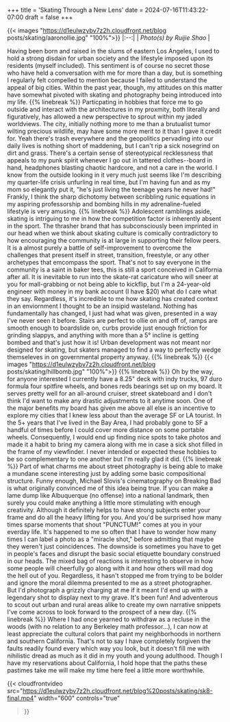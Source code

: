+++
title = 'Skating Through a New Lens'
date = 2024-07-16T11:43:22-07:00
draft = false
+++

{{< images "https://d1eulwzybv7z2h.cloudfront.net/blog posts/skating/aaronollie.jpg" "100%">}}
|:--:| 
| *Photo(s) by Ruijie Shao* |

Having been born and raised in the slums of eastern Los Angeles, I used to hold a strong disdain for urban society and the lifestyle imposed upon its residents (myself included). This sentiment is of course no secret those who have held a conversation with me for more than a day, but is something I regularly felt compelled to mention because I failed to understand the appeal of big cities. Within the past year, though, my attitudes on this matter have somewhat pivoted with skating and photography being introduced into my life.
{{% linebreak %}}
Particpating in hobbies that force me to go outside and interact with the architectures in my proxmity, both literally and figuratively, has allowed a new perspective to sprout within my jaded worldviews. The city, initially nothing more to me than a brutualist tumor wilting precious wildlife, may have some more merit to it than I gave it credit for. Yeah there's trash everywhere and the geopolitics pervading into our daily lives is nothing short of maddening, but I can't rip a sick nosegrind on dirt and grass. There's a certain sense of stereotypical recklessness that appeals to my punk spirit whenever I go out in tattered clothes--board in hand, headphones blasting chaotic hardcore, and not a care in the world. I know from the outside looking in it very much just seems like I'm describing my quarter-life crisis unfurling in real time, but I'm having fun and as my mom so elegantly put it, "he's just living the teenage years he never had!" Frankly, I think the sharp dichotomy between scribbling runic equations in my aspiring professorship and bombing hills in my adrenaline-fueled lifestyle is very amusing. 
{{% linebreak %}}
Adolescent ramblings aside, skating is intriguing to me in how the competition factor is inherently absent in the sport. The thrasher brand that has subconsciously been imprinted in our head when we think about skating culture is comically contradictory to how encouraging the community is at large in supporting their fellow peers. It is a almost purely a battle of self-improvement to overcome the challenges that present itself in street, transition, freestyle, or any other archetypes that emcompass the sport. That's not to say everyone in the community is a saint in baker tees, this is still a sport conceived in California after all. It is inevitable to run into the skate-rat caricature who will sneer at you for mall-grabbing or not being able to kickflip, but I'm a 24-year-old engineer with money in my bank account (I have $20) what do I care what they say. Regardless, it's incredible to me how skating has created context in an enviornment I thought to be an insipid wasteland. Nothing has fundamentally has changed, I just had what was given, presented in a way I've never seen it before. Stairs are perfect to ollie on and off of, ramps are smooth enough to boardslide on, curbs provide just enough friction for grinding slappys, and anything with more than a 5° incline is getting bombed and that's just how it is! Urban development was not meant nor designed for skating, but skaters managed to find a way to perfectly wedge themseleves in on governmental property anyway.
{{% linebreak %}}
{{< images "https://d1eulwzybv7z2h.cloudfront.net/blog posts/skating/hillbomb.jpg" "100%">}}
{{% linebreak %}}
Oh by the way, for anyone interested I currently have a 8.25" deck with indy trucks, 97 duro formula four spitfire wheels, and bones reds bearings set up on my board. It serves pretty well for an all-around cruiser, street skateboard and I don't think I'd want to make any drastic adjustments to it anytime soon. One of the major benefits my board has given me above all else is an incentive to explore my cities that I knew less about than the average SF or LA tourist. In the 5+ years that I've lived in the Bay Area, I had probably gone to SF a handful of times before I could cover more distance on some portable wheels. Consequently, I would end up finding nice spots to take photos and made it a habit to bring my camera along with me in case a sick shot filled in the frame of my viewfinder. I never intended or expected these hobbies to be so complementary to one another but I'm really glad it did. 
{{% linebreak %}}
Part of what charms me about street photography is being able to make a mundane scene interesting just by adding some basic compositional structure. Funny enough, Michael Slovis's cinematography on Breaking Bad is what originally convinced me of this idea being true. If you can make a lame dump like Albuquerque (no offense) into a national landmark, then surely you could make anything a little more stimulating with enough creativity. Although it definitely helps to have strong subjects enter your frame and do all the heavy lifting for you. And you'd be surprised how many times sparse moments that shout "PUNCTUM!" comes at you in your everday life. It's happened to me so often that I have to wonder how many times I can label a photo as a "miracle shot," before admitting that maybe they weren't just coincidences. The downside is sometimes you have to get in people's faces and disrupt the basic social etiquette boundary construed in our heads. The mixed bag of reactions is interesting to observe in how some people will cheerfully go along with it and how others will mad dog the hell out of you. Regardless, it hasn't stopped me from trying to be bolder and ignore the moral dilemma presented to me as a street photographer. But I'd photograph a grizzly charging at me if it meant I'd end up with a legendary shot to display next to my grave. It's been fun! And adventerous to scout out urban and rural areas alike to create my own narrative snippets I've come across to look forward to the prospect of a new day.
{{% linebreak %}}
Where I had once yearned to withdraw as a recluse in the woods (with no relation to any Berkeley math professor...), I can now at least appreciate the cultural colors that paint my neighborhoods in northern and southern California. That's not to say I have completely forgiven the faults readily found every which way you look, but it doesn't fill me with nihilistic dread as much as it did in my youth and young adulthood. Though I have my reservations about California, I hold hope that the paths these pastimes take me will make my time here feel a little more worthwhile.

{{< cloudfrontvideo 
  src="https://d1eulwzybv7z2h.cloudfront.net/blog%20posts/skating/sk8-final.mp4"
  width="600"
  controls="true"
>}}



